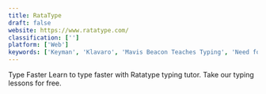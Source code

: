 ```yaml
---
title: RataType
draft: false 
website: https://www.ratatype.com/
classification: ['']
platform: ['Web']
keywords: ['Keyman', 'Klavaro', 'Mavis Beacon Teaches Typing', 'Need for Type', 'Rapid Typing Tutor', 'Spider Typer', 'TIPP10', 'Type Fu', 'TypeFaster Typing Tutor', 'Typing Club', 'TypingMaster', 'WinCompose', 'keybr', 'typing.io']
---
```

Type Faster
Learn to type faster with Ratatype typing tutor. Take our typing lessons for free.